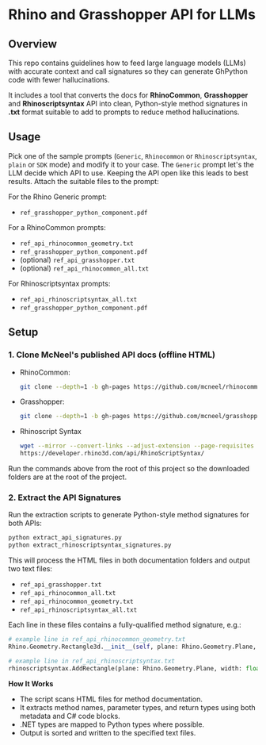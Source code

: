 # Rhino and Grasshopper API for LLMs

## Overview

This repo contains guidelines how to feed large language models (LLMs) with accurate context and call signatures so they can generate GhPython code with fewer hallucinations.

It includes a tool that converts the docs for **RhinoCommon**, **Grasshopper** and **Rhinoscriptsyntax** API into clean, Python-style method signatures in **.txt** format suitable to add to prompts to reduce method hallucinations.

## Usage

Pick one of the sample prompts (`Generic`, `Rhinocommon` or `Rhinoscriptsyntax`, `plain` or `SDK` mode) and modify it to your case. The `Generic` prompt let's the LLM decide which API to use. Keeping the API open like this leads to best results. Attach the suitable files to the prompt: 

For the Rhino Generic prompt:
- `ref_grasshopper_python_component.pdf`


For a RhinoCommon prompts:
- `ref_api_rhinocommon_geometry.txt`
- `ref_grasshopper_python_component.pdf`
- (optional) `ref_api_grasshopper.txt`
- (optional) `ref_api_rhinocommon_all.txt`


For Rhinoscriptsyntax prompts:
- `ref_api_rhinoscriptsyntax_all.txt`
- `ref_grasshopper_python_component.pdf`


## Setup

### 1. Clone McNeel's published API docs (offline HTML)

* RhinoCommon:

  ```bash
  git clone --depth=1 -b gh-pages https://github.com/mcneel/rhinocommon-api-docs
  ```
* Grasshopper:

  ```bash
  git clone --depth=1 -b gh-pages https://github.com/mcneel/grasshopper-api-docs
  ```

* Rhinoscript Syntax

  ```bash
  wget --mirror --convert-links --adjust-extension --page-requisites --no-parent \
  https://developer.rhino3d.com/api/RhinoScriptSyntax/
  ```

Run the commands above from the root of this project so the downloaded folders are at the root of the project.


### 2. Extract the API Signatures

Run the extraction scripts to generate Python-style method signatures for both APIs:

```bash
python extract_api_signatures.py
python extract_rhinoscriptsyntax_signatures.py
```

This will process the HTML files in both documentation folders and output two text files:
- `ref_api_grasshopper.txt`
- `ref_api_rhinocommon_all.txt`
- `ref_api_rhinocommon_geometry.txt`
- `ref_api_rhinoscriptsyntax_all.txt`

Each line in these files contains a fully-qualified method signature, e.g.:
```python
# example line in ref_api_rhinocommon_geometry.txt
Rhino.Geometry.Rectangle3d.__init__(self, plane: Rhino.Geometry.Plane, width: Rhino.Geometry.Interval, height: Rhino.Geometry.Interval) -> None

# example line in ref_api_rhinoscriptsyntax.txt
rhinoscriptsyntax.AddRectangle(plane: Rhino.Geometry.Plane, width: float, height: float) -> System.Guid
```

**How It Works**

- The script scans HTML files for method documentation.
- It extracts method names, parameter types, and return types using both metadata and C# code blocks.
- .NET types are mapped to Python types where possible.
- Output is sorted and written to the specified text files.

